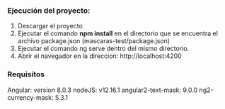 
### Ejecución del proyecto:

1.  Descargar el proyecto
2.  Ejecutar el comando **npm install** en el directorio que se encuentra el archivo package.json (mascaras-test/package.json)
3.  Ejecutar el comando ng serve dentro del mismo directorio.
4.  Abrir el navegador en la direccion: http://localhost:4200

### Requisitos

Angular: version 8.0.3
nodeJS: v12.16.1
angular2-text-mask: 9.0.0
ng2-currency-mask: 5.3.1
